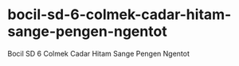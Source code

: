 # bocil-sd-6-colmek-cadar-hitam-sange-pengen-ngentot
Bocil SD 6 Colmek Cadar Hitam Sange Pengen Ngentot
